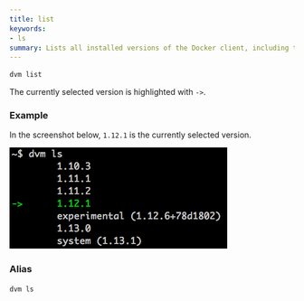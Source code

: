 ```yaml
---
title: list
keywords:
- ls
summary: Lists all installed versions of the Docker client, including the versions installed by dvm and the system installation
---
```


```bash
dvm list
```

The currently selected version is highlighted with `->`.

### Example
In the screenshot below, `1.12.1` is the currently selected version.

![Sample dvm ls output](images/dvm-ls.png)

### Alias
```
dvm ls
```
